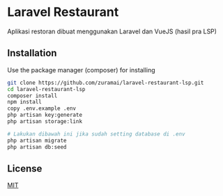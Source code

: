 # Laravel Restaurant

Aplikasi restoran dibuat menggunakan Laravel dan VueJS (hasil pra LSP)

## Installation

Use the package manager (composer) for installing

```bash
git clone https://github.com/zuramai/laravel-restaurant-lsp.git
cd laravel-restaurant-lsp
composer install
npm install
copy .env.example .env
php artisan key:generate
php artisan storage:link

# Lakukan dibawah ini jika sudah setting database di .env
php artisan migrate
php artisan db:seed
```

## License
[MIT](https://choosealicense.com/licenses/mit/)
